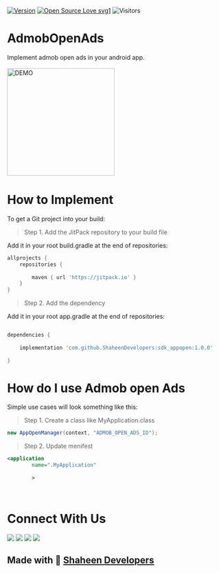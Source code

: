 [![Version](https://img.shields.io/badge/version-1.0.0-green.svg)](https://shields.io/)
[![Open Source Love svg1](https://badges.frapsoft.com/os/v1/open-source.svg?v=103)](#)
![Visitors](https://visitor-badge.glitch.me/badge?page_id=shaheen.devopenads)

# AdmobOpenAds
Implement admob open ads in your android app.<br/><br/>
<img src="https://user-images.githubusercontent.com/46995327/122922701-8b862b80-d381-11eb-8431-4030ef740f81.jpg" width="250"  alt="DEMO"/>

# How to Implement
To get a Git project into your build:
> Step 1. Add the JitPack repository to your build file

Add it in your root build.gradle at the end of repositories: <br/>
```gradle
allprojects {
	repositories {
	
		maven { url 'https://jitpack.io' }
	}
}
```

> Step 2. Add the dependency

Add it in your root app.gradle at the end of repositories: <br/>
```gradle

dependencies {
	
	implementation 'com.github.ShaheenDevelopers:sdk_appopen:1.0.0'
	
}
```

# How do I use Admob open Ads
Simple use cases will look something like this:
> Step 1. Create a class like MyApplication.class <br/>
```java
new AppOpenManager(context, "ADMOB_OPEN_ADS_ID");
```
> Step 2. Update menifest
```xml
<application
        name=".MyApplication"
        
        >
```

<br/>

# Connect With Us
<a href="https://api.whatsapp.com/send/?phone=%2B923002375907&text&type=phone_number&app_absent=0"> <img src="https://img.shields.io/badge/Whatsapp-Rai%20Adnan-brightgreen" /></a>
<a href="https://www.facebook.com/raiadnan"> <img src="https://img.shields.io/badge/Facebook-Rai%20Adnan-informational" /></a>
<a href="https://www.instagram.com/adi_rai223/"> <img src="https://img.shields.io/badge/Instagram-Rai%20Adnan-blueviolet" /></a>
<a href="https://twitter.com/rai_adnan"> <img src="https://img.shields.io/badge/Twitter-Rai%20Adnan-blue" /></a>

## Made with :sparkling_heart: [Shaheen Developers](https://codecanyon.net/user/shaheendevelopers/portfolio)

